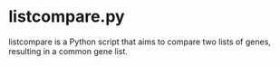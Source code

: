 # listcompare.py
listcompare is a Python script that aims to compare two lists of genes, resulting in a common gene list.
